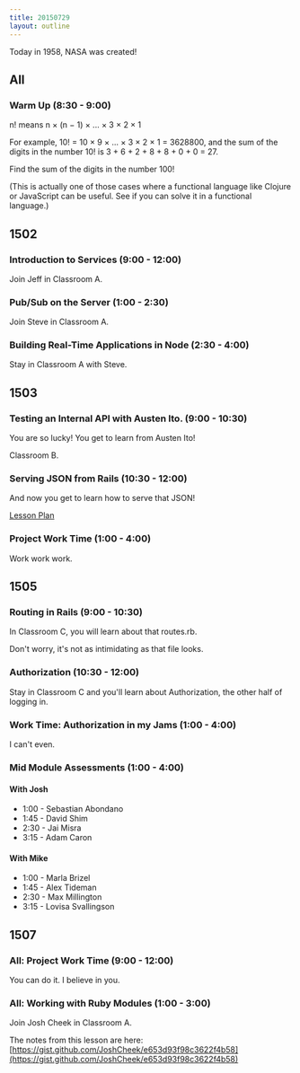 ```yaml
---
title: 20150729
layout: outline
---
```


Today in 1958, NASA was created!

## All

### Warm Up (8:30 - 9:00)

n! means n × (n − 1) × ... × 3 × 2 × 1

For example, 10! = 10 × 9 × ... × 3 × 2 × 1 = 3628800, and the sum of the digits in the number 10! is 3 + 6 + 2 + 8 + 8 + 0 + 0 = 27.

Find the sum of the digits in the number 100!

(This is actually one of those cases where a functional language like Clojure or JavaScript can be useful. See if you can solve it in a functional language.)


## 1502

### Introduction to Services (9:00 - 12:00)

Join Jeff in Classroom A.

### Pub/Sub on the Server (1:00 - 2:30)

Join Steve in Classroom A.

### Building Real-Time Applications in Node (2:30 - 4:00)

Stay in Classroom A with Steve.


## 1503

### Testing an Internal API with Austen Ito. (9:00 - 10:30)

You are so lucky! You get to learn from Austen Ito!

Classroom B.

### Serving JSON from Rails (10:30 - 12:00)

And now you get to learn how to serve that JSON!

[Lesson Plan](https://github.com/turingschool/lesson_plans/blob/master/ruby_03-professional_rails_applications/serving_json_from_rails.markdown)

### Project Work Time (1:00 - 4:00)

Work work work.


## 1505

### Routing in Rails (9:00 - 10:30)

In Classroom C, you will learn about that routes.rb.

Don't worry, it's not as intimidating as that file looks.

### Authorization (10:30 - 12:00)

Stay in Classroom C and you'll learn about Authorization, the other half of logging in.

### Work Time: Authorization in my Jams (1:00 - 4:00)

I can't even.

### Mid Module Assessments (1:00 - 4:00)

#### With Josh

* 1:00 - Sebastian Abondano
* 1:45 - David Shim
* 2:30 - Jai Misra
* 3:15 - Adam Caron

#### With Mike

* 1:00 - Marla Brizel
* 1:45 - Alex Tideman
* 2:30 - Max Millington
* 3:15 - Lovisa Svallingson


## 1507

### All: Project Work Time (9:00 - 12:00)

You can do it.  I believe in you.

### All: Working with Ruby Modules (1:00 - 3:00)

Join Josh Cheek in Classroom A.

The notes from this lesson are here:
[https://gist.github.com/JoshCheek/e653d93f98c3622f4b58](https://gist.github.com/JoshCheek/e653d93f98c3622f4b58)
